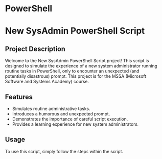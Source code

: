 # PowerShell
# New SysAdmin PowerShell Script

## Project Description
Welcome to the New SysAdmin PowerShell Script project! This script is designed to simulate the experience of a new system administrator running routine tasks in PowerShell, only to encounter an unexpected (and potentially disastrous) prompt. This project is for the MSSA (Microsoft Software and Systems Academy) course.

## Features
- Simulates routine administrative tasks.
- Introduces a humorous and unexpected prompt.
- Demonstrates the importance of careful script execution.
- Provides a learning experience for new system administrators.

## Usage
To use this script, simply follow the steps within the script.

